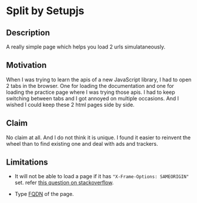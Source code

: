 # Split by Setupjs

## Description
A really simple page which helps you load 2 urls simulataneously.

## Motivation
When I was trying to learn the apis of a new JavaScript library, I had to open 2 tabs in the browser. One for loading the documentation and one for loading the practice page where I was trying those apis. I had to keep switching between tabs and I got annoyed on multiple occasions. And I wished I could keep these 2 html pages side by side.

## Claim
No claim at all. And I do not think it is unique. I found it easier to reinvent the wheel than to find existing one and deal with ads and trackers.

## Limitations
- It will not be able to load a page if it has `"X-Frame-Options: SAMEORIGIN"` set.
refer [this question on stackoverflow](https://stackoverflow.com/questions/8700636/how-to-show-google-com-in-an-iframe).

- Type [FQDN](https://en.wikipedia.org/wiki/Fully_qualified_domain_name) of the page.

